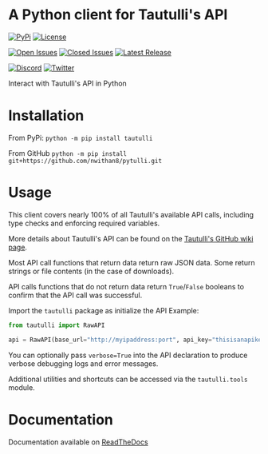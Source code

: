 # A Python client for Tautulli's API
[![PyPi](https://img.shields.io/pypi/dm/tautulli?label=Downloads&logo=pypi)](https://pypi.org/project/tautulli)
[![License](https://img.shields.io/pypi/l/tautulli?color=orange&style=flat-square)](https://github.com/nwithan8/pytulli/blob/master/LICENSE)

[![Open Issues](https://img.shields.io/github/issues-raw/nwithan8/pytulli?color=gold&style=flat-square)](https://github.com/nwithan8/pytulli/issues?q=is%3Aopen+is%3Aissue)
[![Closed Issues](https://img.shields.io/github/issues-closed-raw/nwithan8/pytulli?color=black&style=flat-square)](https://github.com/nwithan8/pytulli/issues?q=is%3Aissue+is%3Aclosed)
[![Latest Release](https://img.shields.io/github/v/release/nwithan8/pytulli?color=red&label=latest%20release&logo=github&style=flat-square)](https://github.com/nwithan8/pytulli/releases)

[![Discord](https://img.shields.io/discord/472537215457689601?color=blue&logo=discord&style=flat-square)](https://discord.gg/7jGbCJQ)
[![Twitter](https://img.shields.io/twitter/follow/nwithan8?label=%40nwithan8&logo=twitter&style=flat-square)](https://twitter.com/nwithan8)

Interact with Tautulli's API in Python

# Installation
From PyPi: ``python -m pip install tautulli``

From GitHub ``python -m pip install git+https://github.com/nwithan8/pytulli.git``

# Usage
This client covers nearly 100% of all Tautulli's available API calls, including type checks and enforcing required variables.

More details about Tautulli's API can be found on the [Tautulli's GitHub wiki page](https://github.com/Tautulli/Tautulli-Wiki/wiki/Tautulli-API-Reference).

Most API call functions that return data return raw JSON data. Some return strings or file contents (in the case of downloads).

API calls functions that do not return data return `True`/`False` booleans to confirm that the API call was successful.

Import the ``tautulli`` package as initialize the API
Example:
```python
from tautulli import RawAPI

api = RawAPI(base_url="http://myipaddress:port", api_key="thisisanapikey")
```

You can optionally pass ``verbose=True`` into the API declaration to produce verbose debugging logs and error messages.

Additional utilities and shortcuts can be accessed via the `tautulli.tools` module.

# Documentation

Documentation available on [ReadTheDocs](https://pytulli.readthedocs.io/en/latest/documentation.html)
